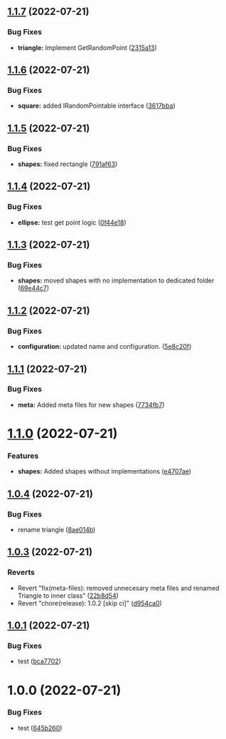 ## [1.1.7](https://github.com/zacharysnewman/shaper/compare/v1.1.6...v1.1.7) (2022-07-21)


### Bug Fixes

* **triangle:** Implement GetRandomPoint ([2315a13](https://github.com/zacharysnewman/shaper/commit/2315a136e6148e78dbc7eaf34fec5fc93da823de))

## [1.1.6](https://github.com/zacharysnewman/shaper/compare/v1.1.5...v1.1.6) (2022-07-21)


### Bug Fixes

* **square:** added IRandomPointable interface ([3617bba](https://github.com/zacharysnewman/shaper/commit/3617bba51354b693b2dda167a218e49156fe990d))

## [1.1.5](https://github.com/zacharysnewman/shaper/compare/v1.1.4...v1.1.5) (2022-07-21)


### Bug Fixes

* **shapes:** fixed rectangle ([791af63](https://github.com/zacharysnewman/shaper/commit/791af63403afacc38bfa12b5ec2c1884a74009cd))

## [1.1.4](https://github.com/zacharysnewman/shaper/compare/v1.1.3...v1.1.4) (2022-07-21)


### Bug Fixes

* **ellipse:** test get point logic ([0f44e18](https://github.com/zacharysnewman/shaper/commit/0f44e1888cb66122732a148cc30f253b8275135e))

## [1.1.3](https://github.com/zacharysnewman/shaper/compare/v1.1.2...v1.1.3) (2022-07-21)


### Bug Fixes

* **shapes:** moved shapes with no implementation to dedicated folder ([69e44c7](https://github.com/zacharysnewman/shaper/commit/69e44c7676b57caff134b14ffb3bb8a2af2aef44))

## [1.1.2](https://github.com/zacharysnewman/shaper/compare/v1.1.1...v1.1.2) (2022-07-21)


### Bug Fixes

* **configuration:** updated name and configuration. ([5e8c20f](https://github.com/zacharysnewman/shaper/commit/5e8c20f7c0fe017fc2c18eec4c77eead9d642646))

## [1.1.1](https://github.com/zacharysnewman/shape-calculations/compare/v1.1.0...v1.1.1) (2022-07-21)


### Bug Fixes

* **meta:** Added meta files for new shapes ([7734fb7](https://github.com/zacharysnewman/shape-calculations/commit/7734fb76277ac9d510b548cb47812d0515a99f86))

# [1.1.0](https://github.com/zacharysnewman/shape-calculations/compare/v1.0.4...v1.1.0) (2022-07-21)


### Features

* **shapes:** Added shapes without implementations ([e4707ae](https://github.com/zacharysnewman/shape-calculations/commit/e4707aee62eb92763b8a110373a1c190ab533197))

## [1.0.4](https://github.com/zacharysnewman/shape-calculations/compare/v1.0.3...v1.0.4) (2022-07-21)


### Bug Fixes

* rename triangle ([8ae014b](https://github.com/zacharysnewman/shape-calculations/commit/8ae014b2bd196abf9fcd12cb6f08a32721728d15))

## [1.0.3](https://github.com/zacharysnewman/shape-calculations/compare/v1.0.2...v1.0.3) (2022-07-21)


### Reverts

* Revert "fix(meta-files): removed unnecesary meta files and renamed Triangle to inner class" ([22b8d54](https://github.com/zacharysnewman/shape-calculations/commit/22b8d544af28ae26720b634b05edb8d6fe8f79b7))
* Revert "chore(release): 1.0.2 [skip ci]" ([d954ca0](https://github.com/zacharysnewman/shape-calculations/commit/d954ca0b11abcb5bcb5913eff78425c3c5cb5222))

## [1.0.1](https://github.com/zacharysnewman/shape-calculations/compare/v1.0.0...v1.0.1) (2022-07-21)


### Bug Fixes

* test ([bca7702](https://github.com/zacharysnewman/shape-calculations/commit/bca7702131711bc8831def03dfe6003048f1671f))

# 1.0.0 (2022-07-21)


### Bug Fixes

* test ([645b260](https://github.com/zacharysnewman/shape-calculations/commit/645b26017a734b34da1880612c9cf6cfb6d73073))
